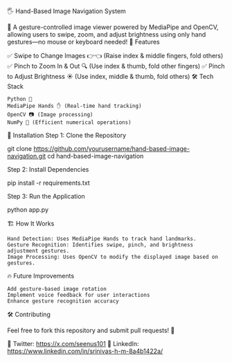 🖐️ Hand-Based Image Navigation System

🚀 A gesture-controlled image viewer powered by MediaPipe and OpenCV, allowing users to swipe, zoom, and adjust brightness using only hand gestures—no mouse or keyboard needed!
🎯 Features

✅ Swipe to Change Images 👉👈 (Raise index & middle fingers, fold others)
✅ Pinch to Zoom In & Out 🔍 (Use index & thumb, fold other fingers)
✅ Pinch to Adjust Brightness ☀️ (Use index, middle & thumb, fold others)
🛠 Tech Stack

    Python 🐍
    MediaPipe Hands ✋ (Real-time hand tracking)
    OpenCV 📷 (Image processing)
    NumPy 🔢 (Efficient numerical operations)

🚀 Installation
Step 1: Clone the Repository

git clone https://github.com/yourusername/hand-based-image-navigation.git
cd hand-based-image-navigation

Step 2: Install Dependencies

pip install -r requirements.txt

Step 3: Run the Application

python app.py

🏗 How It Works

    Hand Detection: Uses MediaPipe Hands to track hand landmarks.
    Gesture Recognition: Identifies swipe, pinch, and brightness adjustment gestures.
    Image Processing: Uses OpenCV to modify the displayed image based on gestures.

🔥 Future Improvements

    Add gesture-based image rotation
    Implement voice feedback for user interactions
    Enhance gesture recognition accuracy

🛠 Contributing

Feel free to fork this repository and submit pull requests! 🎯

🔗 Twitter: https://x.com/seenus101
🔗 LinkedIn: https://www.linkedin.com/in/srinivas-h-m-8a4b1422a/
